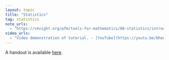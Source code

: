 ```yaml
---
layout: topic
title: "Statistics"
tag: statistics
note_urls:
  - "https://vknight.org/pfm/tools-for-mathematics/08-statistics/introduction/main.html"
video_urls:
  - "Video demonstration of tutorial. - [YouTube](https://youtu.be/bheeUG6iwjA?si=58jwdBN04MEKLqC4)"
---
```


A handout is available [here]({{site.baseurl}}/assets/handouts/spring/08-statistics/main.pdf).
